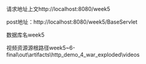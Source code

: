 请求地址上文http://localhost:8080/week5

post地址：http://localhost:8080/week5/BaseServlet

数据库名week5

视频资源源根路径week5~6-final\out\artifacts\http_demo_4_war_exploded\videos
